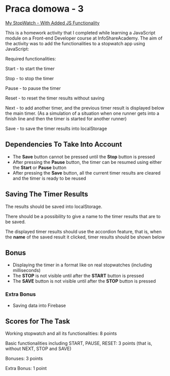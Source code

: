 # Praca domowa - 3

[My StopWatch - With Added JS Functionality](https://malgorzata-niemczyk.github.io/jfdzr2-homework-3/src/index.html)

This is a homework activity that I completed while learning a JavaScript module on a Front-end Developer course at InfoShareAcademy. The aim of the activity was to add the functionalities to a stopwatch app using JavaScript:

Required functionalities:

Start - to start the timer

Stop - to stop the timer

Pause - to pause the timer

Reset - to reset the timer results without saving

Next - to add another timer, and the previous timer result is displayed below the main timer. (As a simulation of a situation when one runner gets into a finish line and then the timer is started for another runner)

Save - to save the timer results into localStorage

## Dependencies To Take Into Account

* The **Save** button cannot be pressed until the **Stop** button is pressed
* After pressing the **Pause** button, the timer can be resumed using either the **Start** or **Pause** button
* After pressing the **Save** button, all the current timer results are cleared and the timer is ready to be reused

## Saving The Timer Results

The results should be saved into localStorage.

There should be a possibility to give a name to the timer results that are to be saved.

The displayed timer results should use the accordion feature, that is, when the **name** of the saved result it clicked, timer results should be shown below 

## Bonus

* Displaying the timer in a format like on real stopwatches (including milliseconds)
* The **STOP** is not visible until after the **START** button is pressed
* The **SAVE** button is not visible until after the **STOP** button is pressed


### Extra Bonus

* Saving data into Firebase

## Scores for The Task

Working stopwatch and all its functionalities: 8 points

Basic functionalities including START, PAUSE, RESET: 3 points (that is, without NEXT, STOP and SAVE)

Bonuses: 3 points

Extra Bonus: 1 point
